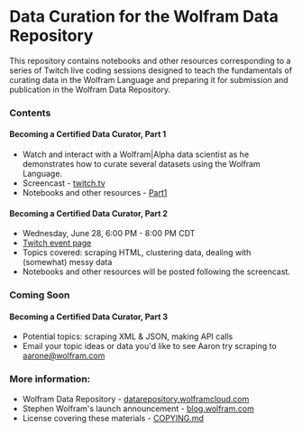 # Data Curation for the Wolfram Data Repository

This repository contains notebooks and other resources corresponding to a series of Twitch live coding sessions designed to teach the fundamentals of curating data in the Wolfram Language and preparing it for submission and publication in the Wolfram Data Repository.

### Contents
#### Becoming a Certified Data Curator, Part 1
* Watch and interact with a Wolfram|Alpha data scientist as he demonstrates how to curate several datasets using the Wolfram Language.
* Screencast - [twitch.tv](https://www.twitch.tv/videos/153602347)
* Notebooks and other resources - [Part1](Part1)

#### Becoming a Certified Data Curator, Part 2
* Wednesday, June 28, 6:00 PM - 8:00 PM CDT
* [Twitch event page](https://www.twitch.tv/events/61606)
* Topics covered: scraping HTML, clustering data, dealing with (somewhat) messy data
* Notebooks and other resources will be posted following the screencast.

### Coming Soon
#### Becoming a Certified Data Curator, Part 3
* Potential topics: scraping XML & JSON, making API calls
* Email your topic ideas or data you'd like to see Aaron try scraping to aarone@wolfram.com

### More information:
* Wolfram Data Repository - [datarepository.wolframcloud.com](http://datarepository.wolframcloud.com/)
* Stephen Wolfram's launch announcement - [blog.wolfram.com](http://blog.wolfram.com/2017/04/20/launching-the-wolfram-data-repository-data-publishing-that-really-works/)
* License covering these materials - [COPYING.md](COPYING.md)
